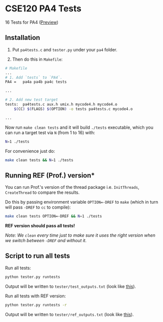 # CSE120 PA4 Tests

16 Tests for PA4 ([Preview](../master/tester/ref_outputs.txt))

## Installation

1. Put `pa4tests.c` and `tester.py` under your `pa4` folder.

2. Then do this in `Makefile`:
```bash
# Makefile
...
# 1. Add `tests` to `PA4`.
PA4 =	pa4a pa4b pa4c tests

...

# 2. Add new test target
tests:	pa4tests.c aux.h umix.h mycode4.h mycode4.o
	$(CC) $(FLAGS) $(OPTION) -o tests pa4tests.c mycode4.o

...
```

Now run `make clean tests` and it will build `./tests` executable, which you can run a target test via `N` (from 1 to 16) with:
```bash
N=1 ./tests
```

For convenience just do:
```bash
make clean tests && N=1 ./tests
```

## Running REF (Prof.) version*
You can run Prof.'s version of the thread package i.e. `InitThreads`, `CreateThread` to compare the results. 

Do this by passing environment variable `OPTION=-DREF` to `make` (which in turn will pass `-DREF` to `cc` to compile):
```bash
make clean tests OPTION=-DREF && N=1 ./tests
```
**REF version should pass all tests!**

*Note: We `clean` every time just to make sure it uses the right version when we switch between `-DREF` and without it.*

## Script to run all tests

Run all tests:
```bash
python tester.py runtests
```
Output will be written to `tester/test_outputs.txt` (look like [this](../master/tester/ref_outputs.txt)).

Run all tests with REF version:
```bash
python tester.py runtests -r
```
Output will be written to `tester/ref_outputs.txt` (look like [this](../master/tester/ref_outputs.txt)).
